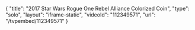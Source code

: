 {
    "title": "2017 Star Wars Rogue One Rebel Alliance Colorized Coin",
    "type": "solo",
    "layout": "iframe-static",
    "videoId": "112349571",
    "url": "\/tvpembed\/112349571"
}